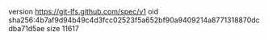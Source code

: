 version https://git-lfs.github.com/spec/v1
oid sha256:4b7af9d94b49c4d3fcc02523f5a652bf90a9409214a8771318870dcdba71d5ae
size 11617
